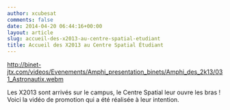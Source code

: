 ```yaml
---
author: xcubesat
comments: false
date: 2014-04-20 06:44:16+00:00
layout: article
slug: accueil-des-x2013-au-centre-spatial-etudiant
title: Accueil des X2013 au Centre Spatial Étudiant
---
```


http://binet-jtx.com/videos/Evenements/Amphi_presentation_binets/Amphi_des_2k13/031_Astronautix.webm

Les X2013 sont arrivés sur le campus, le Centre Spatial leur ouvre les bras ! Voici la vidéo de promotion qui a été réalisée à leur intention.
